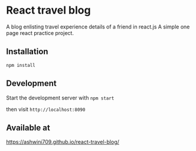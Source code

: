 # React travel blog

A blog enlisting travel experience details of a friend in react.js
A simple one page react practice project.

## Installation

`npm install`

## Development

Start the development server with `npm start`

then visit `http://localhost:8090`

## Available at

https://ashwini709.github.io/react-travel-blog/
